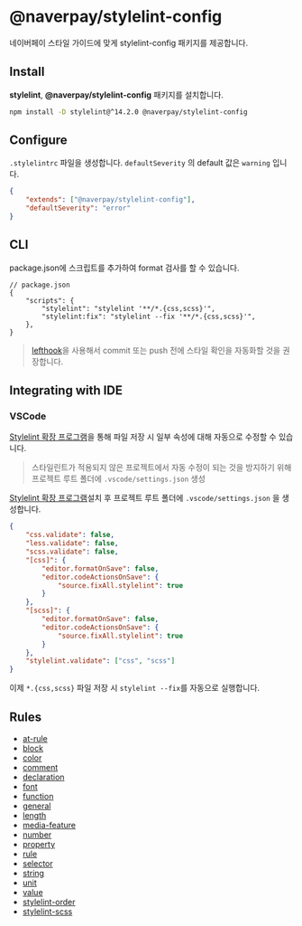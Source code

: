 # @naverpay/stylelint-config

네이버페이 스타일 가이드에 맞게 stylelint-config 패키지를 제공합니다.

## Install

**stylelint**, **@naverpay/stylelint-config** 패키지를 설치합니다.

```bash
npm install -D stylelint@^14.2.0 @naverpay/stylelint-config
```

## Configure

`.stylelintrc` 파일을 생성합니다. `defaultSeverity` 의 default 값은 `warning` 입니다.

```json
{
    "extends": ["@naverpay/stylelint-config"],
    "defaultSeverity": "error"
}
```

## CLI

package.json에 스크립트를 추가하여 format 검사를 할 수 있습니다.

```jsonc
// package.json
{
    "scripts": {
        "stylelint": "stylelint '**/*.{css,scss}'",
        "stylelint:fix": "stylelint --fix '**/*.{css,scss}'",
    },
}
```

> [lefthook](https://github.com/evilmartians/lefthook)을 사용해서 commit 또는 push 전에 스타일 확인을 자동화할 것을 권장합니다.

## Integrating with IDE

### VSCode

[Stylelint 확장 프로그램][Stylelint]을 통해 파일 저장 시 일부 속성에 대해 자동으로 수정할 수 있습니다.

> 스타일린트가 적용되지 않은 프로젝트에서 자동 수정이 되는 것을 방지하기 위해 프로젝트 루트 폴더에 `.vscode/settings.json` 생성

[Stylelint 확장 프로그램][Stylelint]설치 후 프로젝트 루트 폴더에 `.vscode/settings.json` 을 생성합니다.

```json
{
    "css.validate": false,
    "less.validate": false,
    "scss.validate": false,
    "[css]": {
        "editor.formatOnSave": false,
        "editor.codeActionsOnSave": {
            "source.fixAll.stylelint": true
        }
    },
    "[scss]": {
        "editor.formatOnSave": false,
        "editor.codeActionsOnSave": {
            "source.fixAll.stylelint": true
        }
    },
    "stylelint.validate": ["css", "scss"]
}
```

이제 `*.{css,scss}` 파일 저장 시 `stylelint --fix`를 자동으로 실행합니다.

[Stylelint]: https://marketplace.visualstudio.com/items?itemName=stylelint.vscode-stylelint

## Rules

- [at-rule](./src/rules/stylelint/at-rule/README.md)
- [block](./src/rules/stylelint/block/README.md)
- [color](./src/rules/stylelint/color/README.md)
- [comment](./src/rules/stylelint/comment/README.md)
- [declaration](./src/rules/stylelint/declaration/README.md)
- [font](./src/rules/stylelint/font/README.md)
- [function](./src/rules/stylelint/function/README.md)
- [general](./src/rules/stylelint/general/README.md)
- [length](./src/rules/stylelint/length/README.md)
- [media-feature](./src/rules/stylelint/media-feature/README.md)
- [number](./src/rules/stylelint/number/README.md)
- [property](./src/rules/stylelint/property/README.md)
- [rule](./src/rules/stylelint/rule/README.md)
- [selector](./src/rules/stylelint/selector/README.md)
- [string](./src/rules/stylelint/string/README.md)
- [unit](./src/rules/stylelint/unit/README.md)
- [value](./src/rules/stylelint/value/README.md)
- [stylelint-order](./src/rules/stylelint-order/README.md)
- [stylelint-scss](./src/rules/stylelint-scss/README.md)
